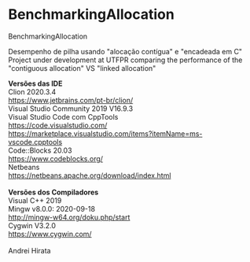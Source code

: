 # BenchmarkingAllocation
BenchmarkingAllocation

Desempenho de pilha usando "alocação contígua" e "encadeada em C"
<br>
Project under development at UTFPR comparing the performance of the "contiguous allocation" VS "linked allocation"

<STRONG>Versões das IDE</STRONG> 
<br>
Clion 2020.3.4
<br>
https://www.jetbrains.com/pt-br/clion/
<br>
Visual Studio Community 2019 V16.9.3
<br>
Visual Studio Code com CppTools
<br>
https://code.visualstudio.com/
<br>
https://marketplace.visualstudio.com/items?itemName=ms-vscode.cpptools
<br>
Code::Blocks 20.03
<br>
https://www.codeblocks.org/
<br>
Netbeans
<br>
https://netbeans.apache.org/download/index.html
<br><br>
<STRONG> Versões dos Compiladores</STRONG> 
<br>
Visual C++ 2019
<br>
Mingw v8.0.0: 2020-09-18
<br>
http://mingw-w64.org/doku.php/start
<br>
Cygwin V3.2.0
<br>
https://www.cygwin.com/
<br>
<br>
Andrei Hirata
